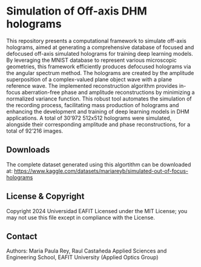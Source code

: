 # Simulation of Off-axis DHM holograms
This repository presents a computational framework to simulate off-axis holograms, aimed at generating a comprehensive database of focused and defocused off-axis simulated holograms for training deep learning models. By leveraging the MNIST database to represent various microscopic geometries, this framework efficiently produces defocused holograms via the angular spectrum method. The holograms are created by the amplitude superposition of a complex-valued plane object wave with a plane reference wave. The implemented reconstruction algorithm provides in-focus aberration-free phase and amplitude 
reconstructions by minimizing a normalized variance function. This robust tool automates the simulation of the recording process, facilitating mass production of holograms and enhancing the development and training of deep learning models in DHM applications. A total of 30’972 512x512 holograms were simulated, alongside their corresponding amplitude and phase reconstructions, for a total of 92’216 images.


## Downloads
The complete dataset generated using this algortithm can be downloaded at:
https://www.kaggle.com/datasets/mariareyb/simulated-out-of-focus-holograms

## License & Copyright
Copyright 2024 Universidad EAFIT
Licensed under the MIT License; you may not use this file except in compliance with the License.


## Contact
Authors: Maria Paula Rey, Raul Castañeda
Applied Sciences and Engineering School, EAFIT University (Applied Optics Group)
